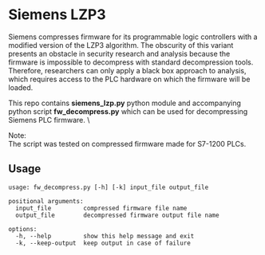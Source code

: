 # Siemens LZP3

Siemens compresses firmware for its programmable logic controllers with a modified version of the LZP3 algorithm. The obscurity of this variant presents an obstacle in security research and analysis because the firmware is impossible to decompress with standard decompression tools. Therefore, researchers can only apply a black box approach to analysis, which requires access to the PLC hardware on which the firmware will be loaded.

This repo contains **siemens_lzp.py** python module and accompanying python script **fw_decompress.py** which can be used for decompressing Siemens PLC firmware. \

Note:\
The script was tested on compressed firmware made for S7-1200 PLCs.


## Usage
```
usage: fw_decompress.py [-h] [-k] input_file output_file

positional arguments:
  input_file         compressed firmware file name
  output_file        decompressed firmware output file name

options:
  -h, --help         show this help message and exit
  -k, --keep-output  keep output in case of failure
```
